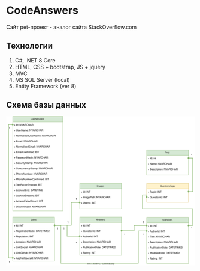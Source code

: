 # CodeAnswers
Сайт pet-проект - аналог сайта StackOverflow.com
## Технологии
1) C#, .NET 8 Core
2) HTML, CSS + bootstrap, JS + jquery
3) MVC
4) MS SQL Server (local)
5) Entity Framework (ver 8)
## Схема базы данных
![CodeAnswersDB](pictures/CodeAnswersDB.svg)
